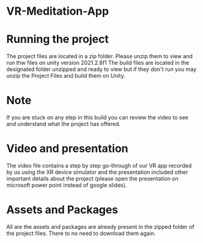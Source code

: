 # VR-Meditation-App

# Running the project

The project files are located in a zip folder. Please unzip them to view and run thw files on unity version 2021.2.8f1
The build files are located in the designated folder unzipped and ready to view but if they don't run you may unzip the Project Files and build them on Unity.

# Note

If you are stuck on any step in this build you can review the video to see and understand what the project has offered.

# Video and presentation

The video file contains a step by step go-through of our VR app recorded by us using the XR device simulator and the presentation included other important
details about the project (please open the presentation on microsoft power point instead of google slides).

# Assets and Packages

All are the assets and packages are already present in the zipped folder of the project files. There to no need to download them again.

